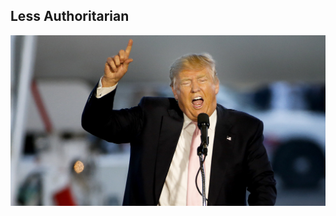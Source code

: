 ## Less Authoritarian

![Authoritarian](resources/authoritarian.jpeg)
<!-- .element: class="fragment" style="width:900px" -->
